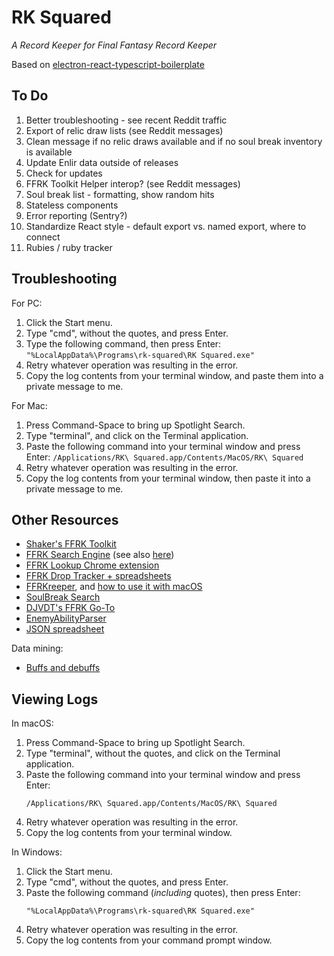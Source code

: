 # RK Squared

_A Record Keeper for Final Fantasy Record Keeper_

Based on [electron-react-typescript-boilerplate](https://github.com/iRath96/electron-react-typescript-boilerplate)

## To Do

1. Better troubleshooting - see recent Reddit traffic
2. Export of relic draw lists (see Reddit messages)
3. Clean message if no relic draws available and if no soul break inventory is available
4. Update Enlir data outside of releases
5. Check for updates
6. FFRK Toolkit Helper interop? (see Reddit messages)
7. Soul break list - formatting, show random hits
8. Stateless components
9. Error reporting (Sentry?)
10. Standardize React style - default export vs. named export, where to connect
11. Rubies / ruby tracker

## Troubleshooting

For PC:

1. Click the Start menu.
2. Type "cmd", without the quotes, and press Enter.
3. Type the following command, then press Enter: `"%LocalAppData%\Programs\rk-squared\RK Squared.exe"`
4. Retry whatever operation was resulting in the error.
5. Copy the log contents from your terminal window, and paste them into a private message to me.

For Mac:

1. Press Command-Space to bring up Spotlight Search.
2. Type "terminal", and click on the Terminal application.
3. Paste the following command into your terminal window and press Enter: `/Applications/RK\ Squared.app/Contents/MacOS/RK\ Squared`
4. Retry whatever operation was resulting in the error.
5. Copy the log contents from your terminal window, then paste it into a private message to me.

## Other Resources

- [Shaker's FFRK Toolkit](https://www.reddit.com/r/FFRecordKeeper/comments/90m8f1/shakers_ffrk_toolkit_v30public_beta/)
- [FFRK Search Engine](https://www.reddit.com/r/FFRecordKeeper/comments/91cx81/work_in_progress_ffrk_search_engine/) (see also [here](https://www.reddit.com/r/FFRecordKeeper/comments/92zzuf/work_in_progress_ffrk_search_engine_weekly_update/))
- [FFRK Lookup Chrome extension](https://www.reddit.com/r/FFRecordKeeper/comments/91s7nm/ffrk_lookup_chrome_extension_in_beta/)
- [FFRK Drop Tracker + spreadsheets](https://www.reddit.com/r/FFRecordKeeper/comments/82y4ik/ffrk_drop_tracker_and_inventory_exporter_export/)
- [FFRKreeper](https://ffrkreeper.com/), and [how to use it with macOS](https://www.reddit.com/r/FFRecordKeeper/comments/7bxi5m/setting_up_ffrkreeper_in_mac_with_burp/)
- [SoulBreak Search](https://www.reddit.com/r/FFRecordKeeper/comments/94twzj/soulbreak_search_version_151_release_now_with/)
- [DJVDT's FFRK Go-To](https://www.reddit.com/r/FFRecordKeeper/comments/9koigt/djvdts_ffrk_goto_a_few_new_things/)
- [EnemyAbilityParser](https://pastebin.com/xHU5FCqA)
- [JSON spreadsheet](https://docs.google.com/spreadsheets/d/1NrrlNJKeStKD4qmD-liAPg5Ow6wzMGWpBTa2ycMPYNs/edit#gid=1580077494)

Data mining:

- [Buffs and debuffs](https://www.reddit.com/r/FFRecordKeeper/comments/aa5ctk/psa_buffdebuff_duration_lms_do_not_extend_crit/)

## Viewing Logs

In macOS:

1. Press Command-Space to bring up Spotlight Search.
2. Type "terminal", without the quotes, and click on the Terminal application.
3. Paste the following command into your terminal window and press Enter:
   ```
   /Applications/RK\ Squared.app/Contents/MacOS/RK\ Squared
   ```
4. Retry whatever operation was resulting in the error.
5. Copy the log contents from your terminal window.

In Windows:

1. Click the Start menu.
2. Type "cmd", without the quotes, and press Enter.
3. Paste the following command (_including_ quotes), then press Enter:
   ```
   "%LocalAppData%\Programs\rk-squared\RK Squared.exe"
   ```
4. Retry whatever operation was resulting in the error.
5. Copy the log contents from your command prompt window.
